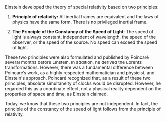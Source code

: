 Einstein developed the theory of special relativity based on two principles:


1. **Principle of relativity:** All inertial frames are equivalent and the laws of physics have the same form. There is no privileged inertial frame.

2. **The Principle of the Constancy of the Speed of Light**: The speed of light is always constant, independent of wavelength, the speed of the observer, or the speed of the source. No speed can exceed the speed of light.

These two principles were also formulated and published by Poincaré several months before Einstein. In addition, he derived the Lorentz transformations. However, there was a fundamental difference between Poincaré’s work, as a highly respected mathematician and physicist, and Einstein's approach. Poincaré recognized that, as a result of these two principles, absolute simultaneity of clocks would be disrupted. However, he regarded this as a coordinate effect, not a physical reality dependent on the properties of space and time, as Einstein claimed.

Today, we know that these two principles are not independent. In fact, the principle of the constancy of the speed of light follows from the principle of relativity.

